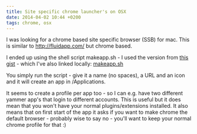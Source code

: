 ```yaml
---
title: Site specific chrome launcher's on OSX
date: 2014-04-02 10:44 +0200
tags: chrome, osx
---
```


I was looking for a chrome based site specific browser (SSB) for mac. This is similar to http://fluidapp.com/ but chrome based.

I ended up using the shell script makeapp.sh - I used the version from [this gist](https://gist.github.com/sanfordredlich/4568525) - which I've also linked locally: [makeapp.sh](/images/posts/2014/04/makeapp.sh)

You simply run the script - give it a name (no spaces), a URL and an icon and it will create an app in /Applications.

It seems to create a profile per app too - so I can e.g. have two different yammer app's that login to different accounts. This is useful but it does mean that you won't have your normal plugins/extensions installed. It also means that on first start of the app it asks if you want to make chrome the default browser - probably wise to say no - you'll want to keep your normal chrome profile for that :)
